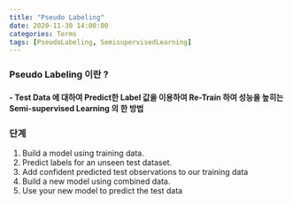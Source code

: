 ```yaml
---
title: "Pseudo Labeling"
date: 2020-11-30 14:00:00
categories: Terms
tags: [PseudoLabeling, SemisupervisedLearning]
---
```

   
### Pseudo Labeling 이란 ?  
#### - Test Data 에 대하여 Predict한 Label 값을 이용하여 Re-Train 하여 성능을 높히는 Semi-supervised Learning 의 한 방법

### 단계
1. Build a model using training data.
2. Predict labels for an unseen test dataset.
3. Add confident predicted test observations to our training data
4. Build a new model using combined data.
5. Use your new model to predict the test data

